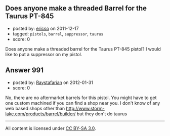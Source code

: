## Does anyone make a threaded Barrel for the Taurus PT-845

- posted by: [ericso](https://stackexchange.com/users/-1/277-ericso) on 2011-12-17
- tagged: `pistols`, `barrel`, `suppressor`, `taurus`
- score: 0

Does anyone make a threaded barrel for the Taurus PT-845 pistol? I would like to put a suppressor on my pistol.


## Answer 991

- posted by: [Raystafarian](https://stackexchange.com/users/-1/404-raystafarian) on 2012-01-31
- score: 0

No, there are no aftermarket barrels for this pistol. You might have to get one custom machined if you can find a shop near you. I don't know of any web based shops other than http://www.storm-lake.com/products/barrel/builder/ but they don't do taurus



---

All content is licensed under [CC BY-SA 3.0](https://creativecommons.org/licenses/by-sa/3.0/).
